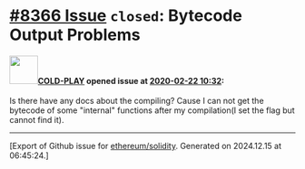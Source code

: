 # [\#8366 Issue](https://github.com/ethereum/solidity/issues/8366) `closed`: Bytecode Output Problems

#### <img src="https://avatars.githubusercontent.com/u/22736817?v=4" width="50">[COLD-PLAY](https://github.com/COLD-PLAY) opened issue at [2020-02-22 10:32](https://github.com/ethereum/solidity/issues/8366):

Is there have any docs about the compiling? Cause I can not get the bytecode of some "internal" functions after my compilation(I set the flag but cannot find it).




-------------------------------------------------------------------------------



[Export of Github issue for [ethereum/solidity](https://github.com/ethereum/solidity). Generated on 2024.12.15 at 06:45:24.]
